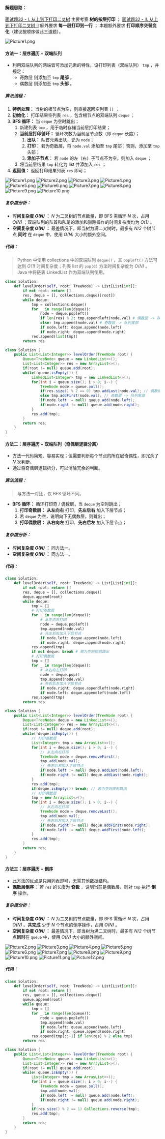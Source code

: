 #### 解题思路：

[面试题32 - I. 从上到下打印二叉树](https://leetcode-cn.com/problems/cong-shang-dao-xia-da-yin-er-cha-shu-lcof/solution/mian-shi-ti-32-i-cong-shang-dao-xia-da-yin-er-ch-4/) 主要考察 **树的按层打印** ；
[面试题32 - II. 从上到下打印二叉树 II](https://leetcode-cn.com/problems/cong-shang-dao-xia-da-yin-er-cha-shu-ii-lcof/solution/mian-shi-ti-32-ii-cong-shang-dao-xia-da-yin-er-c-5/) 额外要求 **每一层打印到一行** ；
本题额外要求 **打印顺序交替变化**（建议按顺序做此三道题）。

![Picture1.png](https://pic.leetcode-cn.com/21a734ba515abad5a4c9ea04341b63100ad5ee7088e36e6cb67f83e29ad15044-Picture1.png)

#### 方法一：层序遍历 + 双端队列

- 利用双端队列的两端皆可添加元素的特性，设打印列表（双端队列） `tmp` ，并规定：
  - 奇数层 则添加至 `tmp` **尾部** ，
  - 偶数层 则添加至 `tmp` **头部** 。

##### 算法流程：

1. **特例处理：** 当树的根节点为空，则直接返回空列表 `[]` ；
2. **初始化：** 打印结果空列表 `res` ，包含根节点的双端队列 `deque` ；
3. **BFS 循环：** 当 `deque` 为空时跳出；
   1. 新建列表 `tmp` ，用于临时存储当前层打印结果；
   2. **当前层打印循环：** 循环次数为当前层节点数（即 `deque` 长度）；
      1. **出队：** 队首元素出队，记为 `node`；
      2. **打印：** 若为奇数层，将 `node.val` 添加至 `tmp` 尾部；否则，添加至 `tmp` 头部；
      3. **添加子节点：** 若 `node` 的左（右）子节点不为空，则加入 `deque` ；
   3. 将当前层结果 `tmp` 转化为 list 并添加入 `res` ；
4. **返回值：** 返回打印结果列表 `res` 即可；

 ![Picture1.png](https://pic.leetcode-cn.com/bdd975d9e28a429b9abdd7ea0567b4220dd2267c9f0d3340de76e971dfe37d53-Picture1.png) ![Picture2.png](https://pic.leetcode-cn.com/6532b9670fc269882a299eb605df5f04207324e5bbc589eb2856a903c9798f75-Picture2.png) ![Picture3.png](https://pic.leetcode-cn.com/219fbfd0ae7609f237a04832715ae4cd34334691d654ba5c32e55fc839629d12-Picture3.png) ![Picture4.png](https://pic.leetcode-cn.com/ba2c0ec06f6ae6fef4cf1b4d0ef9d418773036e94e8a1720ed9de9ad799dbe93-Picture4.png) ![Picture5.png](https://pic.leetcode-cn.com/3d63c23dda39574fdb44a2a6cee3e1db2c183d24a6f46f71dc8259e9f26c1610-Picture5.png) ![Picture6.png](https://pic.leetcode-cn.com/ba88cccc176b75c69b71821ea46453a753784874649d88fbae5aa8fcfda663f5-Picture6.png) ![Picture7.png](https://pic.leetcode-cn.com/112802b125b378f716d96b673a8dca96ef26dba3ba1ad37a66c5f2a0368dd4bc-Picture7.png) ![Picture8.png](https://pic.leetcode-cn.com/770ab249b1b3ffe62ad6b0082044b9f99cff9c7edfd6b6142263e879ebf01fa7-Picture8.png) ![Picture9.png](https://pic.leetcode-cn.com/1991f79f67270dcdb6ad29c50b061de3d5bdd9ce2fbdac8f804f4ffc9a298c6e-Picture9.png) ![Picture10.png](https://pic.leetcode-cn.com/3ce5c6ada2f5c0ff6baa12c298b31c45f0a6f78ed5da58088ead7704e3066e7f-Picture10.png) 

##### 复杂度分析：

- **时间复杂度 *O(N)* ：** *N* 为二叉树的节点数量，即 BFS 需循环 *N* 次，占用 *O(N)* ；双端队列的队首和队尾的添加和删除操作的时间复杂度均为 *O(1)* 。
- **空间复杂度 *O(N)* ：** 最差情况下，即当树为满二叉树时，最多有 *N/2* 个树节点 **同时** 在 `deque` 中，使用 *O(N)* 大小的额外空间。

##### 代码：

> Python 中使用 collections 中的双端队列 `deque()` ，其 `popleft()` 方法可达到 *O(1)* 时间复杂度；列表 list 的 `pop(0)` 方法时间复杂度为 *O(N)* 。
> Java 中将链表 LinkedList 作为双端队列使用。

```python []
class Solution:
    def levelOrder(self, root: TreeNode) -> List[List[int]]:
        if not root: return []
        res, deque = [], collections.deque([root])
        while deque:
            tmp = collections.deque()
            for _ in range(len(deque)):
                node = deque.popleft()
                if len(res) % 2: tmp.appendleft(node.val) # 偶数层 -> 队列头部
                else: tmp.append(node.val) # 奇数层 -> 队列尾部
                if node.left: deque.append(node.left)
                if node.right: deque.append(node.right)
            res.append(list(tmp))
        return res
```

```java []
class Solution {
    public List<List<Integer>> levelOrder(TreeNode root) {
        Queue<TreeNode> queue = new LinkedList<>();
        List<List<Integer>> res = new ArrayList<>();
        if(root != null) queue.add(root);
        while(!queue.isEmpty()) {
            LinkedList<Integer> tmp = new LinkedList<>();
            for(int i = queue.size(); i > 0; i--) {
                TreeNode node = queue.poll();
                if(res.size() % 2 == 0) tmp.addLast(node.val); // 偶数层 -> 队列头部
                else tmp.addFirst(node.val); // 奇数层 -> 队列尾部
                if(node.left != null) queue.add(node.left);
                if(node.right != null) queue.add(node.right);
            }
            res.add(tmp);
        }
        return res;
    }
}
```

#### 方法二：层序遍历 + 双端队列（奇偶层逻辑分离）

- 方法一代码简短、容易实现；但需要判断每个节点的所在层奇偶性，即冗余了 *N* 次判断。
- 通过将奇偶层逻辑拆分，可以消除冗余的判断。

##### 算法流程：

> 与方法一对比，仅 BFS 循环不同。

- **BFS 循环：** 循环打印奇 / 偶数层，当 `deque` 为空时跳出；
    1. **打印奇数层：** **从左向右** 打印，**先左后右** 加入下层节点；
    2. 若 `deque` 为空，说明向下无偶数层，则跳出；
    3. **打印偶数层：** **从右向左** 打印，**先右后左** 加入下层节点；

##### 复杂度分析：

- **时间复杂度 *O(N)* ：** 同方法一。
- **空间复杂度 *O(N)* ：** 同方法一。

##### 代码：

```python []
class Solution:
    def levelOrder(self, root: TreeNode) -> List[List[int]]:
        if not root: return []
        res, deque = [], collections.deque()
        deque.append(root)
        while deque:
            tmp = []
            # 打印奇数层
            for _ in range(len(deque)):
                # 从左向右打印
                node = deque.popleft()
                tmp.append(node.val)
                # 先左后右加入下层节点
                if node.left: deque.append(node.left)
                if node.right: deque.append(node.right)
            res.append(tmp)
            if not deque: break # 若为空则提前跳出
            # 打印偶数层
            tmp = []
            for _ in range(len(deque)):
                # 从右向左打印
                node = deque.pop()
                tmp.append(node.val)
                # 先右后左加入下层节点
                if node.right: deque.appendleft(node.right)
                if node.left: deque.appendleft(node.left)
            res.append(tmp)
        return res
```

```java []
class Solution {
    public List<List<Integer>> levelOrder(TreeNode root) {
        Deque<TreeNode> deque = new LinkedList<>();
        List<List<Integer>> res = new ArrayList<>();
        if(root != null) deque.add(root);
        while(!deque.isEmpty()) {
            // 打印奇数层
            List<Integer> tmp = new ArrayList<>();
            for(int i = deque.size(); i > 0; i--) {
                // 从左向右打印
                TreeNode node = deque.removeFirst();
                tmp.add(node.val);
                // 先左后右加入下层节点
                if(node.left != null) deque.addLast(node.left);
                if(node.right != null) deque.addLast(node.right);
            }
            res.add(tmp);
            if(deque.isEmpty()) break; // 若为空则提前跳出
            // 打印偶数层
            tmp = new ArrayList<>();
            for(int i = deque.size(); i > 0; i--) {
                // 从右向左打印
                TreeNode node = deque.removeLast();
                tmp.add(node.val);
                // 先右后左加入下层节点
                if(node.right != null) deque.addFirst(node.right);
                if(node.left != null) deque.addFirst(node.left);
            }
            res.add(tmp);
        }
        return res;
    }
}
```

#### 方法三：层序遍历 + 倒序

- 此方法的优点是只用列表即可，无需其他数据结构。
- **偶数层倒序：** 若 `res` 的长度为 **奇数** ，说明当前是偶数层，则对 `tmp` 执行 **倒序** 操作。

##### 复杂度分析：

- **时间复杂度 *O(N)* ：** *N* 为二叉树的节点数量，即 BFS 需循环 *N* 次，占用 *O(N)* 。**共完成** 少于 *N* 个节点的倒序操作，占用 *O(N)* 。
- **空间复杂度 *O(N)* ：** 最差情况下，即当树为满二叉树时，最多有 *N/2* 个树节点**同时**在 `queue` 中，使用 *O(N)* 大小的额外空间。

 ![Picture2.png](https://pic.leetcode-cn.com/07005c0e8fc08e1cf78c53e1978cfcfdadbdecd9158f72456c2ae5e74cacd75a-Picture2.png) ![Picture3.png](https://pic.leetcode-cn.com/11ede89d80f1207552b1872ec036df960d23e8149a29a9b21754bc2bb618190b-Picture3.png) ![Picture4.png](https://pic.leetcode-cn.com/f2f135ce05b23d0fee93c6cb021163909ca5ee38bdb5404c0deedce1339d2276-Picture4.png) ![Picture5.png](https://pic.leetcode-cn.com/3752cb5dba8b8e91e6bcc35c454e48f31442bc4c6fab4e0128205a4aee837ac5-Picture5.png) ![Picture6.png](https://pic.leetcode-cn.com/02fdb31059b9b7912c595050c2a61258840e23bdaef37805c4a57cd08870cda2-Picture6.png) ![Picture7.png](https://pic.leetcode-cn.com/e0de16e30a7dcd9544f80558911ebe8a2cc5c69fa08df1c7fcc2f18e335bc4fc-Picture7.png) ![Picture8.png](https://pic.leetcode-cn.com/2bdb2b32328b21a6a67c46cd35a38b7b841573148bcb3c12c27da4f407c70a00-Picture8.png) ![Picture9.png](https://pic.leetcode-cn.com/c33f58e253f9b6b60d51c8f3ec5373c0f26321152715925a171bc432523a1dec-Picture9.png) ![Picture10.png](https://pic.leetcode-cn.com/343341870c0ff98a2a5de9aaa9fd4737da2d56bc997dfc1a526fad9621de0c63-Picture10.png) ![Picture11.png](https://pic.leetcode-cn.com/db6959a085089e51f0f810d29a8316dd3d48f18840a878a869f15c9547f0bc79-Picture11.png) ![Picture12.png](https://pic.leetcode-cn.com/edaf07634f084d6bfe4545fa2bbe03f98236c3ce47d91c6d13e3bd0ff8855148-Picture12.png) 

##### 代码：

```python []
class Solution:
    def levelOrder(self, root: TreeNode) -> List[List[int]]:
        if not root: return []
        res, queue = [], collections.deque()
        queue.append(root)
        while queue:
            tmp = []
            for _ in range(len(queue)):
                node = queue.popleft()
                tmp.append(node.val)
                if node.left: queue.append(node.left)
                if node.right: queue.append(node.right)
            res.append(tmp[::-1] if len(res) % 2 else tmp)
        return res
```

```java []
class Solution {
    public List<List<Integer>> levelOrder(TreeNode root) {
        Queue<TreeNode> queue = new LinkedList<>();
        List<List<Integer>> res = new ArrayList<>();
        if(root != null) queue.add(root);
        while(!queue.isEmpty()) {
            List<Integer> tmp = new ArrayList<>();
            for(int i = queue.size(); i > 0; i--) {
                TreeNode node = queue.poll();
                tmp.add(node.val);
                if(node.left != null) queue.add(node.left);
                if(node.right != null) queue.add(node.right);
            }
            if(res.size() % 2 == 1) Collections.reverse(tmp);
            res.add(tmp);
        }
        return res;
    }
}
```